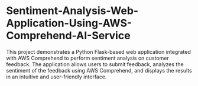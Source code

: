 # Sentiment-Analysis-Web-Application-Using-AWS-Comprehend-AI-Service
This project demonstrates a Python Flask-based web application integrated with AWS Comprehend to perform sentiment analysis on customer feedback. The application allows users to submit feedback, analyzes the sentiment of the feedback using AWS Comprehend, and displays the results in an intuitive and user-friendly interface.

